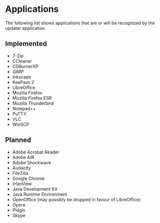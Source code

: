 # Applications

The following list shows applications that are or will be recognized by the
updater application.

## Implemented

* 7-Zip
* CCleaner
* CDBurnerXP
* GIMP
* Inkscape
* KeePass 2
* LibreOffice
* Mozilla Firefox
* Mozilla Firefox ESR
* Mozilla Thunderbird
* Notepad++
* PuTTY
* VLC
* WinSCP

## Planned

* Adobe Acrobat Reader
* Adobe AIR
* Adobe Shockwave
* Audacity
* FileZilla
* Google Chrome
* IrfanView
* Java Development Kit
* Java Runtime Environment
* OpenOffice (may possibly be dropped in favour of LibreOffice)
* Opera
* Pidgin
* Skype
